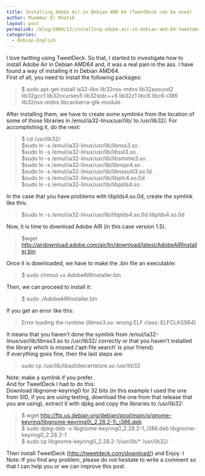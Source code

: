 ```yaml
---
title: Installing Adobe Air in Debian AMD 64 (TweetDeck can be used)
author: Muammar El Khatib
layout: post
permalink: /blog/2009/12/installing-adobe-air-in-debian-amd-64-tweetdeck-can-be-used/
categories:
  - Debian-English
---
```

I love twitting using TweetDeck. So that, I started to investigate how to install Adobe Air in Debian AMD64 and, it was a real pain in the ass. I have found a way of installing it in Debian AMD64.  
First of all, you need to install the following packages:

> $ sudo apt-get install ia32-libs lib32nss-mdns lib32asound2 lib32gcc1 lib32ncurses5 lib32stdc++6 lib32z1 libc6 libc6-i386 lib32nss-mdns libcanberra-gtk-module

After installing them, we have to create some symlinks from the location of some of those libraries in /emul/ia32-linux/usr/lib/ to /usr/lib32/. For accomplishing it, do the next:

> $ cd /usr/lib32/  
> $sudo ln -s /emul/ia32-linux/usr/lib/libnss3.so .  
> $sudo ln -s /emul/ia32-linux/usr/lib/libssl3.so .  
> $sudo ln -s /emul/ia32-linux/usr/lib/libsmime3.so .  
> $sudo ln -s /emul/ia32-linux/usr/lib/libnspr4.so .  
> $sudo ln -s /emul/ia32-linux/usr/lib/libnssutil3.so.1d .  
> $sudo ln -s /emul/ia32-linux/usr/lib/libplc4.so.0d .  
> $sudo ln -s /emul/ia32-linux/usr/lib/libplds4.so . 

In the case that you have problems with libplds4.so.0d, create the symlink like this:

> $sudo ln -s /emul/ia32-linux/usr/lib/libplds4.so.0d libplds4.so.0d

Now, it is time to download Adobe AIR (in this case version 1.5).

> $wget http://airdownload.adobe.com/air/lin/download/latest/AdobeAIRInstaller.bin

Once it is downloaded, we have to make the .bin file an executable:

> $ sudo chmod +x AdobeAIRInstaller.bin

Then, we can proceed to install it:

> $ sudo ./AdobeAIRInstaller.bin

If you get an error like this:

> Error loading the runtime (libnss3.so: wrong ELF class: ELFCLASS64)

It means that you haven&#8217;t done the symlink from /emul/ia32-linux/usr/lib/libnss3.so to /usr/lib32/ correctly or that you haven&#8217;t installed the library which is missed (&#8216;apt-file search&#8217; is your friend).  
If everything goes fine, then the last steps are:

> sudo cp /usr/lib/libadobecertstore.so /usr/lib32

Note: make a symlink if you prefer.  
And for TweetDeck I had to do this:  
Download libgnome-keyring0 for 32 bits (in this example I used the one from SID, if you are using testing, download the one from that release that you are using), extract it with dpkg and copy the libraries to /usr/lib32:

> $ wget http://ftp.us.debian.org/debian/pool/main/g/gnome-keyring/libgnome-keyring0\_2.28.2-1\_i386.deb  
> $ sudo dpkg-deb -x libgnome-keyring0\_2.28.2-1\_i386.deb libgnome-keyring0_2.28.2-1  
> $ sudo cp libgnome-keyring0_2.28.2-1/usr/lib/* /usr/lib32/

Then install TweetDeck (http://tweetdeck.com/download/) and Enjoy <img src="http://muammar.me/blog/wp-includes/images/smilies/simple-smile.png" alt=":)" class="wp-smiley" style="height: 1em; max-height: 1em;" />  
Note: If you find any problem, please do not hesitate to write a comment so that I can help you or we can improve this post.